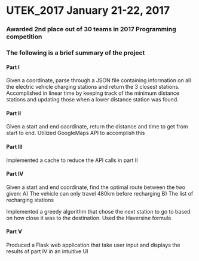# UTEK_2017     January 21-22, 2017
### Awarded 2nd place out of 30 teams in 2017 Programming competition

### The following is a brief summary of the project
#### Part I
Given a coordinate, parse through a JSON file containing information on all the electric vehicle charging stations
and return the 3 closest stations.
Accomplished in linear time by keeping track of the minimum distance stations and updating those when a lower distance
station was found.

#### Part II
Given a start and end coordinate, return the distance and time to get from start to end.
Utilized GoogleMaps API to accomplish this

#### Part III
Implemented a cache to reduce the API calls in part II

#### **Part IV**
Given a start and end coordinate, find the optimal route between the two given:
A) The vehicle can only travel 480km before recharging
B) The list of recharging stations

Implemented a greedy algorithm that chose the next station to go to based on how close it was to the destination.
Used the Haversine formula

#### **Part V**
Produced a Flask web application that take user input and displays the results of part IV in an intuitive UI